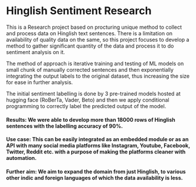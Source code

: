 
# Hinglish Sentiment Research

This is a Research project based on procturing unique method to collect and process data on Hinglish text sentences. 
There is a limitation on availability of quality data on the same, so this project focuses to develop a method to gather significant quantity of the data and process it to do sentiment analysis on it.

The method of approach is iterative training and testing of ML models on small chunk of manually corrected sentences and then exponentially integrating the output labels to the original dataset, thus increasing the size for ease in further analysis. 


The initial sentiment labelling is done by 3 pre-trained models hosted at hugging face (RoBerTa, Vader, Beto) and then we apply conditional programming to correctly label the predicted output of the model.

#### Results: We were able to develop more than 18000 rows of Hinglish sentences with the labelling accuracy of 90%.

#### Use case: This can be easily integrated as an embedded module or as an API with many social media platforms like Instagram, Youtube, Facebook, Twitter, Reddit etc. with a purpose of making the platforms cleaner with automation.

#### Further aim: We aim to expand the domain from just Hinglish, to various other indic and foreign languages of which the data availability is less.